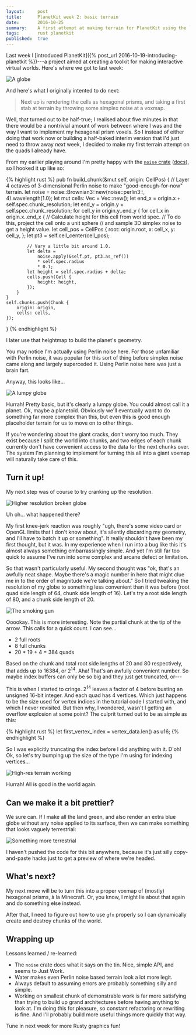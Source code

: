 ```yaml
---
layout:     post
title:      PlanetKit week 2: basic terrain
date:       2016-10-25
summary:    A first attempt at making terrain for PlanetKit using the `noise` crate.
tags:       rust planetkit
published:  true
---
```


Last week I [introduced PlanetKit]({% post_url 2016-10-19-introducing-planetkit %})---a project aimed at creating a toolkit for making interactive virtual worlds. Here's where we got to last week:

![A globe](/images/globe-outside.png)

And here's what I originally intented to do next:

> Next up is rendering the cells as hexagonal prisms, and taking a first stab at terrain by throwing some simplex noise at a voxmap.

Well, that turned out to be half-true; I realised about five minutes in that there would be a nontrivial amount of work between where I was and the way I want to implement my hexagonal prism voxels. So I instead of either doing that work now or building a half-baked interim version that I'd just need to throw away _next_ week, I decided to make my first terrain attempt on the quads I already have.

From my earlier playing around I'm pretty happy with the [`noise` crate](https://crates.io/crates/noise) ([docs](https://docs.rs/noise/0.2.0/noise/)), so I hooked it up like so:

{% highlight rust %}
pub fn build_chunk(&mut self, origin: CellPos) {
    // Layer 4 octaves of 3-dimensional Perlin noise to make "good-enough-for-now" terrain.
    let noise = noise::Brownian3::new(noise::perlin3::<f64>, 4).wavelength(1.0);
    let mut cells: Vec<Cell> = Vec::new();
    let end_x = origin.x + self.spec.chunk_resolution;
    let end_y = origin.y + self.spec.chunk_resolution;
    for cell_y in origin.y..end_y {
        for cell_x in origin.x..end_x {
            // Calculate height for this cell from world spec.
            // To do this, project the cell onto a unit sphere
            // and sample 3D simplex noise to get a height value.
            let cell_pos = CellPos {
                root: origin.root,
                x: cell_x,
                y: cell_y,
            };
            let pt3 = self.cell_center(cell_pos);

            // Vary a little bit around 1.0.
            let delta =
                noise.apply(&self.pt, pt3.as_ref())
                * self.spec.radius
                * 0.1;
            let height = self.spec.radius + delta;
            cells.push(Cell {
                height: height,
            });
        }
    }
    self.chunks.push(Chunk {
        origin: origin,
        cells: cells,
    });
}
{% endhighlight %}

I later use that heightmap to build the planet's geometry.

You may notice I'm actually using Perlin noise here. For those unfamiliar with Perlin noise, it was popular for this sort of thing before simplex noise came along and largely superceded it. Using Perlin noise here was just a brain fart.

Anyway, this looks like...

![A lumpy globe](/images/terrain/basic-terrain.png)

Hurrah! Pretty basic, but it's clearly a lumpy globe. You could almost call it a planet. Ok, maybe a planetoid. Obviously we'll eventually want to do something far more complex than this, but even this is good enough placeholder terrain for us to move on to other things.

If you're wondering about the giant cracks, don't worry too much. They exist because I split the world into chunks, and two edges of each chunk currently don't have convenient access to the data for the next chunks over. The system I'm planning to implement for turning this all into a giant voxmap will naturally take care of this.


## Turn it up!

My next step was of course to try cranking up the resolution.

![Higher resolution broken globe](/images/terrain/high-res-terrain-missing-geometry.png)

Uh oh... what happened there?

My first knee-jerk reaction was roughly "ugh, there's some video card or OpenGL limits that I don't know about, it's silently discarding my geometry, and I'll have to batch it up or something". It really shouldn't have been my first thought, but it was. In my experience when I run into a bug like this it's almost always something embarrassingly simple. And yet I'm still far too quick to assume I've run into some complex and arcane defect or limitation.

So that wasn't particularly useful. My second thought was "ok, that's an awfully neat shape. Maybe there's a magic number in here that might clue me in to the order of magnitude we're talking about." So I tried tweaking the resolution of my globe to something less convenient than it was before (root quad side length of 64, chunk side length of 16). Let's try a root side length of 80, and a chunk side length of 20.

![The smoking gun](/images/terrain/high-res-terrain-missing-geometry-counting.png)

Ooookay. This is more interesting. Note the partial chunk at the tip of the arrow. This calls for a quick count. I can see...

- 2 full roots
- 8 full chunks
- 20 * 19 + 4 = 384 quads

Based on the chunk and total root side lengths of 20 and 80 respectively, that adds up to 16384, or 2<sup>14</sup>. Aha! That's an awfully convenient number. So maybe index buffers can only be so big and they just get truncated, or---

This is when I started to cringe. 2<sup>14</sup> leaves a factor of 4 before busting an unsigned 16-bit integer. And each quad has 4 vertices. Which just happens to be the size used for vertex indices in the tutorial code I started with, and which I never revisited. But then why, I wondered, wasn't I getting an overflow explosion at some point? The culprit turned out to be as simple as this:

{% highlight rust %}
let first_vertex_index = vertex_data.len() as u16;
{% endhighlight %}

So I was explicitly truncating the index before I did anything with it. D'oh! Ok, so let's try bumping up the size of the type I'm using for indexing vertices...

![High-res terrain working](/images/terrain/high-res-terrain-working.png)

Hurrah! All is good in the world again.


## Can we make it a bit prettier?

We sure can. If I make all the land green, and also render an extra blue globe without any noise applied to its surface, then we can make something that looks vaguely terrestrial:

![Something more terrestrial](/images/terrain/high-res-terrain-earth.png)

I haven't pushed the code for this bit anywhere, because it's just silly copy-and-paste hacks just to get a preview of where we're headed.


## What's next?

My next move will be to turn this into a proper voxmap of (mostly) hexagonal prisms, à la Minecraft. Or, you know, I might lie about that again and do something else instead.

After that, I need to figure out how to use `gfx` properly so I can dynamically create and destroy chunks of the world.


## Wrapping up

Lessons learned / re-learned:

- The `noise` crate does what it says on the tin. Nice, simple API, and seems to Just Work.
- Water makes even Perlin noise based terrain look a lot more legit.
- Always default to assuming errors are probably something silly and simple.
- Working on smallest chunk of demonstrable work is far more satisfying than trying to build up grand architectures before having anything to look at. I'm doing this for pleasure, so constant refactoring or rewriting is fine. And I'll probably build more useful things more quickly that way.

Tune in next week for more Rusty graphics fun!
